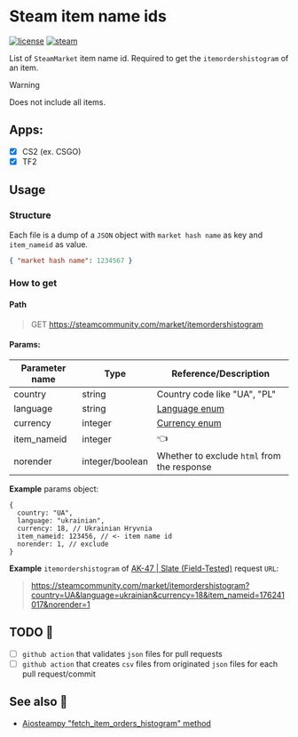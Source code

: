 # Steam item name ids

[![license](https://img.shields.io/github/license/somespecialone/steam-item-name-ids)](https://github.com/somespecialone/steam-item-name-ids/blob/master/LICENSE)
[![steam](https://shields.io/badge/steam-1b2838?logo=steam)](https://store.steampowered.com/)

List of `SteamMarket` item name id. Required to get the `itemordershistogram` of an item.

> [!WARNING]
> Does not include all items.

## Apps:

- [x] CS2 (ex. CSGO)
- [x] TF2

## Usage

### Structure

Each file is a dump of a `JSON` object with `market hash name` as key and `item_nameid` as value.

```json
{ "market hash name": 1234567 }
```

### How to get

#### Path

> GET https://steamcommunity.com/market/itemordershistogram

#### Params:

| Parameter name | Type            | Reference/Description                                                                                                                    |
| -------------- | --------------- | ---------------------------------------------------------------------------------------------------------------------------------------- |
| country        | string          | Country code like "UA", "PL"                                                                                                             |
| language       | string          | [Language enum](https://github.com/somespecialone/aiosteampy/blob/22af4c174445332de3cc01d8c23f715246ee0902/aiosteampy/constants.py#L126) |
| currency       | integer         | [Currency enum](https://github.com/somespecialone/aiosteampy/blob/22af4c174445332de3cc01d8c23f715246ee0902/aiosteampy/constants.py#L60)  |
| item_nameid    | integer         | 👈                                                                                                                                       |
| norender       | integer/boolean | Whether to exclude `html` from the response                                                                                              |

**Example** params object:

```json5
{
  country: "UA",
  language: "ukrainian",
  currency: 18, // Ukrainian Hryvnia
  item_nameid: 123456, // <- item name id
  norender: 1, // exclude
}
```

**Example** `itemordershistogram` of [AK-47 | Slate (Field-Tested)](https://steamcommunity.com/market/listings/730/AK-47%20%7C%20Slate%20%28Field-Tested%29) request `URL`:

> https://steamcommunity.com/market/itemordershistogram?country=UA&language=ukrainian&currency=18&item_nameid=176241017&norender=1

## TODO 📃

- [ ] `github action` that validates `json` files for pull requests
- [ ] `github action` that creates `csv` files from originated `json` files for each pull request/commit

## See also 👀

- [Aiosteampy "fetch_item_orders_histogram" method](https://github.com/somespecialone/aiosteampy/blob/2a9af23dfe94550887e6643c1c130edbf2ef98f8/aiosteampy/mixins/public.py#L362)
